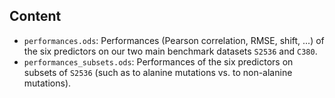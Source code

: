 
## Content

- `performances.ods`: Performances (Pearson correlation, RMSE, shift, ...) of the six predictors on our two main benchmark datasets `S2536` and `C380`.
- `performances_subsets.ods`: Performances of the six predictors on subsets of `S2536` (such as to alanine mutations vs. to non-alanine mutations).
